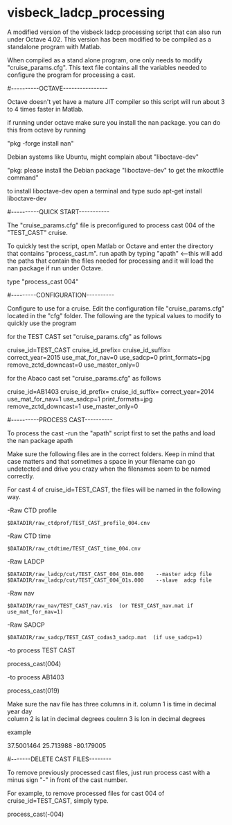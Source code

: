 # visbeck_ladcp_processing
A modified version of the visbeck ladcp processing script that can also run under Octave 4.02. 
This version has been modified to be compiled as a standalone program with Matlab.

When compiled as a stand alone program, one only needs to modify "cruise_params.cfg".
This text file contains all the variables needed to configure the program for
processing a cast.



#----------OCTAVE----------------


Octave doesn't yet have a mature JIT compiler so this script will run about 3 to 4
times faster in Matlab.

if running under octave make sure you install the nan package.
you can do this from octave by running 

"pkg -forge install nan"

Debian systems like Ubuntu, might complain about "liboctave-dev"

"pkg: please install the Debian package "liboctave-dev" to get the mkoctfile command"

to install liboctave-dev open a terminal and type
sudo apt-get install liboctave-dev


#----------QUICK START-----------


The "cruise_params.cfg" file is preconfigured to process cast 004 of the "TEST_CAST" cruise.

To quickly test the script, open Matlab or Octave and enter the directory that contains "process_cast.m".
run apath by typing "apath" <--this will add the paths that contain the files needed for processing
and it will load the nan package if run under Octave.


type "process_cast 004"





#---------CONFIGURATION----------


Configure to use for a cruise.
Edit the configuration file "cruise_params.cfg" located in the "cfg" folder.
The following are the typical values to modify to quickly use the program

for the TEST CAST set "cruise_params.cfg" as follows

cruise_id=TEST_CAST
cruise_id_prefix=
cruise_id_suffix=
correct_year=2015
use_mat_for_nav=0
use_sadcp=0
print_formats=jpg
remove_zctd_downcast=0
use_master_only=0

for the Abaco cast set "cruise_params.cfg" as follows

cruise_id=AB1403
cruise_id_prefix=
cruise_id_suffix=
correct_year=2014
use_mat_for_nav=1
use_sadcp=1
print_formats=jpg
remove_zctd_downcast=1
use_master_only=0


#----------PROCESS CAST----------


To process the cast
-run the "apath" script first to set the paths and load the nan package
apath

Make sure the following files are in the correct folders.
Keep in mind that case matters and that sometimes a space in your filename can 
go undetected and drive you crazy when the filenames seem to be named correctly.

For cast 4 of cruise_id=TEST_CAST, the files will be named in the following way.


-Raw CTD profile

    $DATADIR/raw_ctdprof/TEST_CAST_profile_004.cnv

-Raw CTD time

    $DATADIR/raw_ctdtime/TEST_CAST_time_004.cnv


-Raw LADCP

    $DATADIR/raw_ladcp/cut/TEST_CAST_004_01m.000    --master adcp file
    $DATADIR/raw_ladcp/cut/TEST_CAST_004_01s.000    --slave  adcp file

-Raw nav

    $DATADIR/raw_nav/TEST_CAST_nav.vis  (or TEST_CAST_nav.mat if use_mat_for_nav=1)


-Raw SADCP

    $DATADIR/raw_sadcp/TEST_CAST_codas3_sadcp.mat  (if use_sadcp=1)



-to process  TEST CAST

process_cast(004)

-to process AB1403

process_cast(019)



Make sure the nav file has three columns in it.
column 1 is time in decimal year day   
column 2 is lat in decimal degrees
coulmn 3 is lon in decimal degrees

example

37.5001464   25.713988   -80.179005



#-------DELETE CAST FILES--------


To remove previously processed cast files, just run process cast  with a minus sign "-"
in front of the cast number.

For example, to remove processed files for cast 004 of cruise_id=TEST_CAST, simply type.

process_cast(-004)




